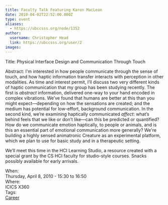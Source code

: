 ```yaml
---
title: Faculty Talk Featuring Karon MacLean 
date: 2010-04-02T22:52:00.000Z
type: event
aliases:
  - https://ubccsss.org/node/1352
author:
  username: Christopher Head
  link: https://ubccsss.org/user/2
images:
---
```


<div class="field field-name-body field-type-text-with-summary field-label-hidden"><div class="field-items"><div class="field-item even"><p>Title: Physical Interface Design and Communication Through Touch</p>
<p>Abstract: I&apos;m interested in how people communicate through the sense of touch, and how haptic information transfer interacts with perception in other modalities. As time and interest permit, I&#x2019;ll discuss two very different kinds of haptic communication that my group has been studying recently. The first is <em>abstract</em> information, delivered one-way to your hand encoded in complex vibrations. We&#x2019;ve found that humans are better at this than you might expect&#x2014;depending on how the sensations are created; and the medium has potential for low-effort, background communication. In the second kind, we&#x2019;re examining haptically communicated <em>affect</em>: what&#x2019;s behind feels that we like or don&#x2019;t like&#x2014;can this be predicted or quantified? How do we communicate emotion haptically, to people or animals, and is this an essential part of emotional communication more generally? We&apos;re building a highly sensed animatronic Creature as an experimental platform, which we plan to use for basic study and in a therapeutic setting.</p>
<p>We&#x2019;ll meet this time in the HCI Learning Studio, a resource created with a special grant by the CS HCI faculty for studio-style courses. Snacks possibly available for early arrivals.</p>
</div></div></div><div class="field field-name-field-dates field-type-datetime field-label-above"><div class="field-label">When:&#xA0;</div><div class="field-items"><div class="field-item even"><span class="date-display-single">Thursday, April 8, 2010 - <span class="date-display-range"><span class="date-display-start">15:30</span> to <span class="date-display-end">16:50</span></span></span></div></div></div><div class="field field-name-field-location field-type-text field-label-above"><div class="field-label">Where:&#xA0;</div><div class="field-items"><div class="field-item even">ICICS X360</div></div></div>    <footer>
    <div class="field field-name-field-tags field-type-taxonomy-term-reference field-label-above"><div class="field-label">Tags:&#xA0;</div><div class="field-items"><div class="field-item even"><a href="/career">Career</a></div></div></div>      </footer>